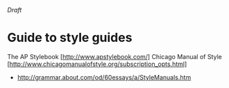 _Draft_

# Guide to style guides


The AP Stylebook [http://www.apstylebook.com/]
Chicago Manual of Style [http://www.chicagomanualofstyle.org/subscription_opts.html]

- http://grammar.about.com/od/60essays/a/StyleManuals.htm

